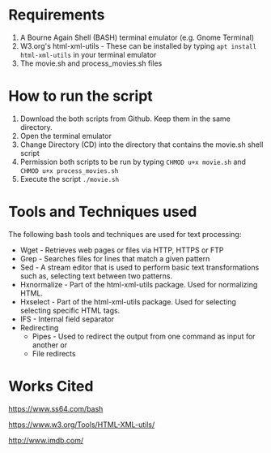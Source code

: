 # Requirements

1.  A Bourne Again Shell (BASH) terminal emulator (e.g. Gnome Terminal)
2.  W3.org's html-xml-utils \- These can be installed by typing ``` apt install html-xml-utils ``` in your terminal emulator
3.  The movie.sh and process_movies.sh files

# How to run the script
1.  Download the both scripts from Github. Keep them in the same directory.
2.  Open the terminal emulator
3.  Change Directory (CD) into the directory that contains the movie.sh shell script
4.  Permission both scripts to be run by typing ``` CHMOD u+x movie.sh ``` and ``` CHMOD u+x process_movies.sh ```
5.  Execute the script ``` ./movie.sh ```

# Tools and Techniques used
The following bash tools and techniques are used for text processing:
  - Wget \- Retrieves web pages or files via HTTP, HTTPS or FTP
  - Grep \- Searches files for lines that match a given pattern
  - Sed \- A stream editor that is used to perform basic text transformations such as, selecting text between two patterns.
  - Hxnormalize \- Part of the html-xml-utils package. Used for normalizing HTML.
  - Hxselect \- Part of the html-xml-utils package. Used for selecting selecting specific HTML tags.
  - IFS \- Internal field separator
  - Redirecting
      - Pipes \- Used to redirect the output from one command as input for another or 
      - File redirects

# Works Cited
https://www.ss64.com/bash

https://www.w3.org/Tools/HTML-XML-utils/

http://www.imdb.com/
